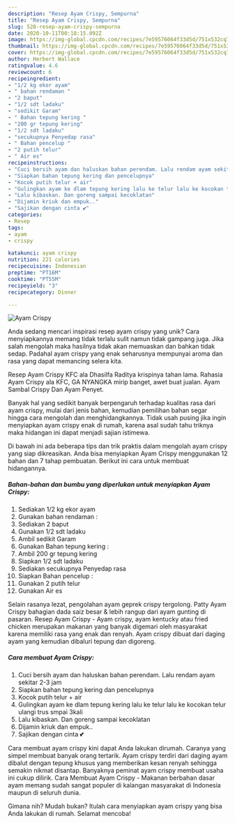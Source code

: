 ```yaml
---
description: "Resep Ayam Crispy, Sempurna"
title: "Resep Ayam Crispy, Sempurna"
slug: 528-resep-ayam-crispy-sempurna
date: 2020-10-11T00:18:15.092Z
image: https://img-global.cpcdn.com/recipes/7e59576064f33d5d/751x532cq70/ayam-crispy-foto-resep-utama.jpg
thumbnail: https://img-global.cpcdn.com/recipes/7e59576064f33d5d/751x532cq70/ayam-crispy-foto-resep-utama.jpg
cover: https://img-global.cpcdn.com/recipes/7e59576064f33d5d/751x532cq70/ayam-crispy-foto-resep-utama.jpg
author: Herbert Wallace
ratingvalue: 4.6
reviewcount: 6
recipeingredient:
- "1/2 kg ekor ayam"
- " bahan rendaman "
- "2 baput"
- "1/2 sdt ladaku"
- "sedikit Garam"
- " Bahan tepung kering "
- "200 gr tepung kering"
- "1/2 sdt ladaku"
- "secukupnya Penyedap rasa"
- " Bahan pencelup "
- "2 putih telur"
- " Air es"
recipeinstructions:
- "Cuci bersih ayam dan haluskan bahan perendam. Lalu rendam ayam sekitar 2-3 jam"
- "Siapkan bahan tepung kering dan pencelupnya"
- "Kocok putih telur + air"
- "Gulingkan ayam ke dlam tepung kering lalu ke telur lalu ke kocokan telur ulangi trus smpai 3kali"
- "Lalu kibaskan. Dan goreng sampai kecoklatan"
- "Dijamin kriuk dan empuk.."
- "Sajikan dengan cinta 💕"
categories:
- Resep
tags:
- ayam
- crispy

katakunci: ayam crispy 
nutrition: 221 calories
recipecuisine: Indonesian
preptime: "PT16M"
cooktime: "PT55M"
recipeyield: "3"
recipecategory: Dinner

---
```



![Ayam Crispy](https://img-global.cpcdn.com/recipes/7e59576064f33d5d/751x532cq70/ayam-crispy-foto-resep-utama.jpg)

Anda sedang mencari inspirasi resep ayam crispy yang unik? Cara menyiapkannya memang tidak terlalu sulit namun tidak gampang juga. Jika salah mengolah maka hasilnya tidak akan memuaskan dan bahkan tidak sedap. Padahal ayam crispy yang enak seharusnya mempunyai aroma dan rasa yang dapat memancing selera kita.

Resep Ayam Crispy KFC ala Dhasilfa Raditya krispinya tahan lama. Rahasia Ayam Crispy ala KFC, GA NYANGKA mirip banget, awet buat jualan. Ayam Sambal Crispy Dan Ayam Penyet.

Banyak hal yang sedikit banyak berpengaruh terhadap kualitas rasa dari ayam crispy, mulai dari jenis bahan, kemudian pemilihan bahan segar hingga cara mengolah dan menghidangkannya. Tidak usah pusing jika ingin menyiapkan ayam crispy enak di rumah, karena asal sudah tahu triknya maka hidangan ini dapat menjadi sajian istimewa.


Di bawah ini ada beberapa tips dan trik praktis dalam mengolah ayam crispy yang siap dikreasikan. Anda bisa menyiapkan Ayam Crispy menggunakan 12 bahan dan 7 tahap pembuatan. Berikut ini cara untuk membuat hidangannya.

<!--inarticleads1-->

##### Bahan-bahan dan bumbu yang diperlukan untuk menyiapkan Ayam Crispy:

1. Sediakan 1/2 kg ekor ayam
1. Gunakan  bahan rendaman :
1. Sediakan 2 baput
1. Gunakan 1/2 sdt ladaku
1. Ambil sedikit Garam
1. Gunakan  Bahan tepung kering :
1. Ambil 200 gr tepung kering
1. Siapkan 1/2 sdt ladaku
1. Sediakan secukupnya Penyedap rasa
1. Siapkan  Bahan pencelup :
1. Gunakan 2 putih telur
1. Gunakan  Air es


Selain rasanya lezat, pengolahan ayam geprek crispy tergolong. Patty Ayam Crispy bahagian dada saiz besar &amp; lebih rangup dari ayam gunting di pasaran. Resep Ayam Crispy - Ayam crispy, ayam kentucky atau fried chicken merupakan makanan yang banyak digemari oleh masyarakat karena memiliki rasa yang enak dan renyah. Ayam crispy dibuat dari daging ayam yang kemudian dibaluri tepung dan digoreng. 

<!--inarticleads2-->

##### Cara membuat Ayam Crispy:

1. Cuci bersih ayam dan haluskan bahan perendam. Lalu rendam ayam sekitar 2-3 jam
1. Siapkan bahan tepung kering dan pencelupnya
1. Kocok putih telur + air
1. Gulingkan ayam ke dlam tepung kering lalu ke telur lalu ke kocokan telur ulangi trus smpai 3kali
1. Lalu kibaskan. Dan goreng sampai kecoklatan
1. Dijamin kriuk dan empuk..
1. Sajikan dengan cinta 💕


Cara membuat ayam crispy kini dapat Anda lakukan dirumah. Caranya yang simpel membuat banyak orang tertarik. Ayam crispy terdiri dari daging ayam dibalut dengan tepung khusus yang memberikan kesan renyah sehingga semakin nikmat disantap. Banyaknya peminat ayam crispy membuat usaha ini cukup dilirik. Cara Membuat Ayam Crispy - Makanan berbahan dasar ayam memang sudah sangat populer di kalangan masyarakat di Indonesia maupun di seluruh dunia. 

Gimana nih? Mudah bukan? Itulah cara menyiapkan ayam crispy yang bisa Anda lakukan di rumah. Selamat mencoba!
